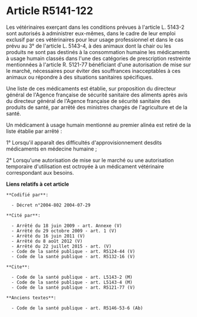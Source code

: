 # Article R5141-122

Les vétérinaires exerçant dans les conditions prévues à l'article L. 5143-2 sont autorisés à administrer eux-mêmes, dans le
cadre de leur emploi exclusif par ces vétérinaires pour leur usage professionnel et dans le cas prévu au 3° de l'article L.
5143-4, à des animaux dont la chair ou les produits ne sont pas destinés à la consommation humaine les médicaments à usage
humain classés dans l'une des catégories de prescription restreinte mentionnées à l'article R. 5121-77 bénéficiant d'une
autorisation de mise sur le marché, nécessaires pour éviter des souffrances inacceptables à ces animaux ou répondre à des
situations sanitaires spécifiques.

Une liste de ces médicaments est établie, sur proposition du directeur général de l'Agence française de sécurité sanitaire
des aliments après avis du directeur général de l'Agence française de sécurité sanitaire des produits de santé, par arrêté
des ministres chargés de l'agriculture et de la santé.

Un médicament à usage humain mentionné au premier alinéa est retiré de la liste établie par arrêté :

1° Lorsqu'il apparaît des difficultés d'approvisionnement desdits médicaments en médecine humaine ;

2° Lorsqu'une autorisation de mise sur le marché ou une autorisation temporaire d'utilisation est octroyée à un médicament
vétérinaire correspondant aux besoins.

**Liens relatifs à cet article**

	**Codifié par**:

	  - Décret n°2004-802 2004-07-29

	**Cité par**:

	  - Arrêté du 18 juin 2009 - art. Annexe (V)
	  - Arrêté du 29 octobre 2009 - art. 1 (V)
	  - Arrêté du 16 juin 2011 (V)
	  - Arrêté du 8 août 2012 (V)
	  - Arrêté du 22 juillet 2015 - art. (V)
	  - Code de la santé publique - art. R5124-44 (V)
	  - Code de la santé publique - art. R5132-16 (V)

	**Cite**:

	  - Code de la santé publique - art. L5143-2 (M)
	  - Code de la santé publique - art. L5143-4 (M)
	  - Code de la santé publique - art. R5121-77 (V)

	**Anciens textes**:

	  - Code de la santé publique - art. R5146-53-6 (Ab)
